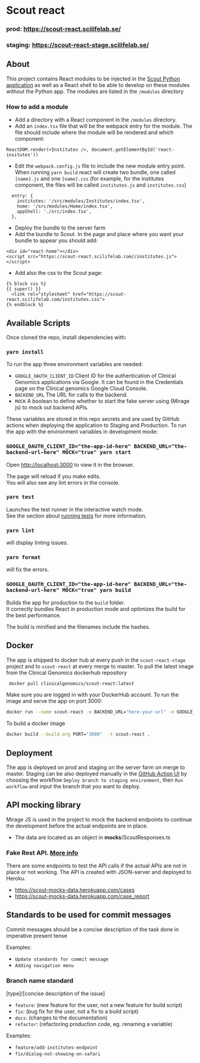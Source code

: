 # Scout react
### prod: https://scout-react.scilifelab.se/ 
### staging: https://scout-react-stage.scilifelab.se/

## About

This project contains React modules to be injected in the [Scout Python application](https://github.com/Clinical-Genomics/scout) as well as a React shell to be able to develop on these modules without the Python app.
The modules are listed in the `/modules` directory

### How to add a module

- Add a directory with a React component in the `/modules` directory.
- Add an `index.tsx` file that will be the webpack entry for the module. The file should include where the module will be rendered and which component:
```
ReactDOM.render(<Institutes />, document.getElementById('react-insitutes'))
```
- Edit the `webpack.config.js` file to include the new module entry point. When running `yarn build` react will create two bundle, one called `[name].js` and one `[name].css` (for example, for the institutes component, the files will be called `institutes.js` and `institutes.css`)
```
  entry: {
    institutes: '/src/modules/Institutes/index.tsx',
    home: '/src/modules/Home/index.tsx',
    appShell: './src/index.tsx',
  },
```
- Deploy the bundle to the server farm
- Add the bundle to Scout. In the page and place where you want your bundle to appear you should add:
```  
<div id="react-home"></div>
<script src="https://scout-react.scilifelab.com//institutes.js"></script>
```
- Add also the css to the Scout page:
```
{% block css %}
{{ super() }}
  <link rel="stylesheet" href="https://scout-react.scilifelab.com/institutes.css">
{% endblock %}
```

## Available Scripts

Once cloned the repo, install dependencies with:

### `yarn install`

To run the app three environment variables are needed:

- `GOOGLE_OAUTH_CLIENT_ID` Client ID for the authentication of Clinical Genomics applications via Google. It can be found in the Credentials page on the Clinical genomics Google Cloud Console.
- `BACKEND_URL` The URL for calls to the backend.
- `MOCK` A boolean to define whether to start the fake server using (Mirage js) to mock out backend APIs.

These variables are stored in this repo secrets and are used by GitHub actions when deploying the application to Staging and Production.
To run the app with the environment variables in development mode:

### `GOOGLE_OAUTH_CLIENT_ID="the-app-id-here" BACKEND_URL="the-backend-url-here" MOCK="true" yarn start`

Open [http://localhost:3000](http://localhost:3000) to view it in the browser.

The page will reload if you make edits.<br />
You will also see any lint errors in the console.

### `yarn test`

Launches the test runner in the interactive watch mode.<br />
See the section about [running tests](https://facebook.github.io/create-react-app/docs/running-tests) for more information.

### `yarn lint`
will display linting issues.

### `yarn format`
will fix the errors.


### `GOOGLE_OAUTH_CLIENT_ID="the-app-id-here" BACKEND_URL="the-backend-url-here" MOCK="true" yarn build`

Builds the app for production to the `build` folder.<br />
It correctly bundles React in production mode and optimizes the build for the best performance.

The build is minified and the filenames include the hashes.<br />


## Docker

The app is shipped to docker hub at every push in the `scout-react-stage` project and to `scout-react` at every merge to master.
To pull the latest image from the Clinical Genomics dockerhub repository

```bash
 docker pull clinicalgenomics/scout-react:latest
```

Make sure you are logged in with your DockerHub account.
To run the image and serve the app on port 3000:

```bash
docker run --name scout-react -e BACKEND_URL="here-your-url" -e GOOGLE_OAUTH_CLIENT_ID="here-your-client-id" -e MOCK=true -e PORT=3000 -it -p 3000:3000 scout-react
```

To build a docker image

```bash
docker build --build-arg PORT="3000"  -t scout-react .
```

## Deployment
The app is deployed on prod and staging on the server farm on merge to master. Staging can be also deployed manually in the [GitHub Action UI](https://github.com/Clinical-Genomics/scout-react/actions) by choosing the workflow `Deploy branch to staging environment`, then `Run workflow` and input the branch that you want to deploy.

## API mocking library
Mirage JS is used in the project to mock the backend endpoints to continue the development before the actual endpoints are in place.
- The data are located as an object in __mocks__/ScoutResponses.ts

### Fake Rest API. [More info](https://github.com/Clinical-Genomics/scout-mocks-data)  
There are some endpoints to test the API calls if the actual APIs are not in place or not working.
The API is created with JSON-server and deployed to Heroku.
- https://scout-mocks-data.herokuapp.com/cases
- https://scout-mocks-data.herokuapp.com/case_report

## Standards to be used for commit messages
Commit messages should be a concise description of the task done in imperative present tense

Examples:
- `Update standards for commit message`
- `Adding navigation menu`

### Branch name standard
[type]/[concise description of the issue]

- `feature`: (new feature for the user, not a new feature for build script)
- `fix`: (bug fix for the user, not a fix to a build script)
- `docs`: (changes to the documentation)
- `refactor`: (refactoring production code, eg. renaming a variable)

Examples: 
- `feature/add-institutes-endpoint`
- `fix/dialog-not-showing-on-safari`